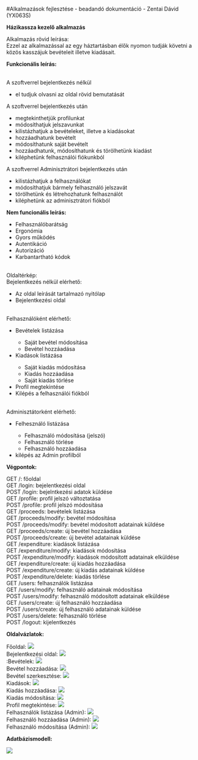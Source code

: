 ﻿#Alkalmazások fejlesztése - beadandó dokumentáció - Zentai Dávid (YX063S)
<p><b>Házikassza kezelő alkalmazás</b></p>
Alkalmazás rövid leírása:
<br>Ezzel az alkalmazással az egy háztartásban élők nyomon tudják követni a közös kasszájuk bevételeit illetve kiadásait.

<p><b>Funkcionális leírás:</b></p>
<br>A szoftverrel bejelentkezés nélkül
<ul>
    <li>el tudjuk olvasni az oldal rövid bemutatását</li>
</ul>
A szoftverrel bejelentkezés után
<ul>
    <li>megtekinthetjük profilunkat</li>
    <li>módosíthatjuk jelszavunkat</li>
    <li>kilistázhatjuk a bevételeket, illetve a kiadásokat</li>
    <li>hozzáadhatunk bevételt</li>
    <li>módosíthatunk saját bevételt</li>
    <li>hozzáadhatunk, módosíthatunk és törölhetünk kiadást</li>
    <li>kiléphetünk felhasználói fiókunkból</li>
</ul>
A szoftverrel Adminisztrátori bejelentkezés után
<ul>
    <li>kilistázhatjuk a felhasználókat</li>
    <li>módosíthatjuk bármely felhasználó jelszavát</li>
    <li>törölhetünk és létrehozhatunk felhasználót</li>
    <li>kiléphetünk az adminisztrátori fiókból</li>
</ul>

<p><b>Nem funcionális leírás:</b></p>
<ul>
    <li>Felhasználóbarátság</li>
    <li>Ergonómia</li>
    <li>Gyors működés</li>
    <li>Autentikáció</li>
    <li>Autorizáció</li>
    <li>Karbantartható kódok</li>
</ul>

<br>Oldaltérkép:
<br>Bejelentkezés nélkül elérhető:
<ul>
    <li>Az oldal leírását tartalmazó nyitólap</li>
    <li>Bejelentkezési oldal</li>
</ul>
<br>Felhasználóként elérhető:
<ul>
    <li>Bevételek listázása</li>
    <ul>
        <li>Saját bevétel módosítása</li>
        <li>Bevétel hozzáadása</li>
    </ul>
    <li>Kiadások listázása</li>
    <ul>
        <li>Saját kiadás módosítása</li>
        <li>Kiadás hozzáadása</li>
        <li>Saját kiadás törlése</li>
    </ul>
    <li>Profil megtekintése</li>
    <li>Kilépés a felhasználói fiókból</li>
</ul>
<br>Adminisztátorként elérhető:
<ul>
    <li>Felhesználó listázása</li>
    <ul>
        <li>Felhasználó módosítása (jelszó)</li>
        <li>Felhasználó törlése</li>
        <li>Felhasználó hozzáadása</li>
    </ul>
    <li>kilépés az Admin profilból</li>
</ul>

<p><b>Végpontok:</b></p>
GET /: főoldal
<br>GET /login: bejelentkezési oldal
<br>POST /login: bejelntkezési adatok küldése
<br>GET /profile: profil jelszó változtatása
<br>POST /profile: profil jelszó módosítása
<br>GET /proceeds: bevételek listázása
<br>GET /proceeds/modify: bevétel módosítása
<br>POST /proceeds/modify: bevétel módosított adatainak küldése
<br>GET /proceeds/create: új bevétel hozzáadása
<br>POST /proceeds/create: új bevétel adatainak küldése
<br>GET /expenditure: kiadások listázása
<br>GET /expenditure/modify: kiadások módosítása
<br>POST /expenditure/modify: kiadások módosított adatainak elküldése
<br>GET /expenditure/create: új kiadás hozzáadása
<br>POST /expenditure/create: új kiadás adatainak küldése
<br>POST /expenditure/delete: kiadás törlése
<br>GET /users: felhasználók listázása
<br>GET /users/modify: felhasználó adatainak módosítása
<br>POST /users/modify: felhasználó módosított adatainak elküldése
<br>GET /users/create: új felhasználó hozzáadása
<br>POST /users/create: új felhasználó adatainak küldése
<br>POST /users/delete: felhasználó törlése
<br>POST /logout: kijelentkezés

<p><b>Oldalvázlatok:</b></p>
Főoldal:
<img src="docs/images/minemenu.PNG">
<br>Bejelentkezési oldal:
<img src="docs/images/login.PNG">
<br>:Bevételek:
<img src="docs/images/proceeds.PNG">
<br>Bevétel hozzáadása:
<img src="docs/images/proceeds_create.PNG">
<br>Bevétel szerkesztése:
<img src="docs/images/proceeds_modify.PNG">
<br>Kiadások:
<img src="docs/images/expenditure.PNG">
<br>Kiadás hozzáadása:
<img src="docs/images/expenditure_create.PNG">
<br>Kiadás módosítása:
<img src="docs/images/expenditure_modify.PNG">
<br>Profil megtekintése:
<img src="docs/images/profile.PNG">
<br>Felhasználók listázása (Admin):
<img src="docs/images/users.PNG">
<br>Felhasználó hozzáadása (Admin):
<img src="docs/images/users_create.PNG">
<br>Felhasználó módosítása (Admin):
<img src="docs/images/users_modify.PNG">

<p><b>Adatbázismodell:</b></p>
<img src="docs/images/database_model.PNG">